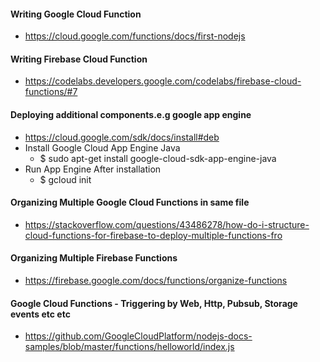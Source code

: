 
#### Writing Google Cloud Function

  * https://cloud.google.com/functions/docs/first-nodejs
  
#### Writing Firebase Cloud Function
 
   * https://codelabs.developers.google.com/codelabs/firebase-cloud-functions/#7

#### Deploying additional components.e.g google app engine

  * https://cloud.google.com/sdk/docs/install#deb
  * Install Google Cloud App Engine Java 
      * $ sudo apt-get install google-cloud-sdk-app-engine-java
  * Run App Engine After installation
      * $ gcloud init
      

#### Organizing Multiple Google Cloud Functions in same file
  
  * https://stackoverflow.com/questions/43486278/how-do-i-structure-cloud-functions-for-firebase-to-deploy-multiple-functions-fro
  
####  Organizing Multiple Firebase Functions 
   * https://firebase.google.com/docs/functions/organize-functions
   
#### Google Cloud Functions - Triggering by Web, Http, Pubsub, Storage events etc etc

   * https://github.com/GoogleCloudPlatform/nodejs-docs-samples/blob/master/functions/helloworld/index.js
   

#### 

